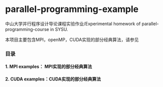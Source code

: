 # parallel-programming-example
中山大学并行程序设计导论课程实验作业/Experimental homework of parallel-programming-course in SYSU.

本项目主要包含MPI，openMP，CUDA实现的部分经典算法，请参见


### 目录
#### 1. MPI examples： MPI实现的部分经典算法
#### 2. CUDA examples：CUDA实现的部分经典算法






